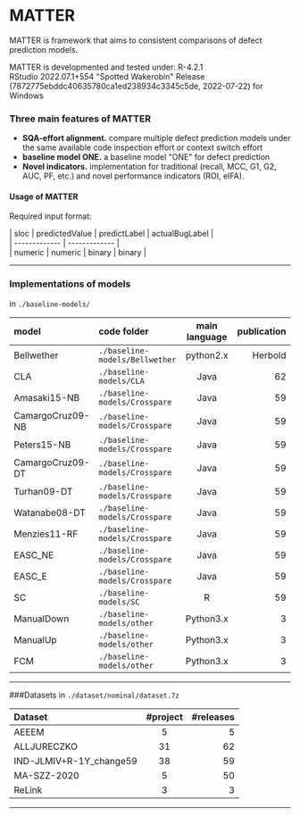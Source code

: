 # MATTER
MATTER is framework that aims to consistent comparisons of defect prediction models.

MATTER is developmented and tested under: 
R-4.2.1   
RStudio 2022.07.1+554 "Spotted Wakerobin" Release (7872775ebddc40635780ca1ed238934c3345c5de, 2022-07-22) for Windows   

### Three main features of MATTER
- **SQA-effort alignment.** compare multiple defect prediction models under the same available code inspection effort or context switch effort 
- **baseline model ONE.** a baseline model "ONE" for defect prediction  
- **Novel indicators.** implementation for traditional (recall, MCC, G1, G2, AUC, PF, etc.) and novel performance indicators (ROI, eIFA).   

#### Usage of MATTER

Required input format:  


| sloc  | predictedValue | predictLabel | actualBugLabel |  
| ------------- | ------------- |  
| numeric  | numeric  | binary  | binary  |  






----
                    
### Implementations of models 
in `./baseline-models/`    

| model  | code folder  | main language |publication|
| :---------| :------------ |:---------------:| -----:|
| Bellwether | `./baseline-models/Bellwether`      | python2.x | Herbold |
| CLA | `./baseline-models/CLA`       |    Java     |  62 |
| Amasaki15-NB | `./baseline-models/Crosspare`   | Java        |  59   |
|CamargoCruz09-NB | `./baseline-models/Crosspare`   | Java        |  59   |
| Peters15-NB | `./baseline-models/Crosspare`   | Java        |  59   |
| CamargoCruz09-DT | `./baseline-models/Crosspare`   | Java        |  59   |
| Turhan09-DT | `./baseline-models/Crosspare`   | Java       |  59   |
| Watanabe08-DT | `./baseline-models/Crosspare`   | Java       |  59   |
| Menzies11-RF | `./baseline-models/Crosspare`   | Java       |  59   |
| EASC_NE | `./baseline-models/Crosspare`   | Java       |  59   |
| EASC_E | `./baseline-models/Crosspare`   | Java       |  59   |
| SC | `./baseline-models/SC`   | R      |  59   |
| ManualDown | `./baseline-models/other`      | Python3.x | 3 |
| ManualUp | `./baseline-models/other`      | Python3.x | 3 |
| FCM | `./baseline-models/other`      | Python3.x | 3 |

---

###Datasets
in `./dataset/nominal/dataset.7z`   

| Dataset  | #project  |#releases |
| :------------ |:---------------:| -----:|
| AEEEM      | 5 | 5 |
| ALLJURECZKO      |    31     |  62 |
| IND-JLMIV+R-1Y_change59 | 38        |  59   |
| MA-SZZ-2020      | 5 | 50 |
| ReLink      | 3 | 3 |

----


